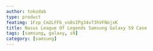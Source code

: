 ```yaml
---
author: tokodab
type: product
featimg: 1Fzp_Cm2LFFb_vo8sIPg34v73hVFNojxK
title: Nasus League Of Legends Samsung Galaxy S9 Case
tags: [samsung, galaxy, s9]
category: [samsung]
---
```

